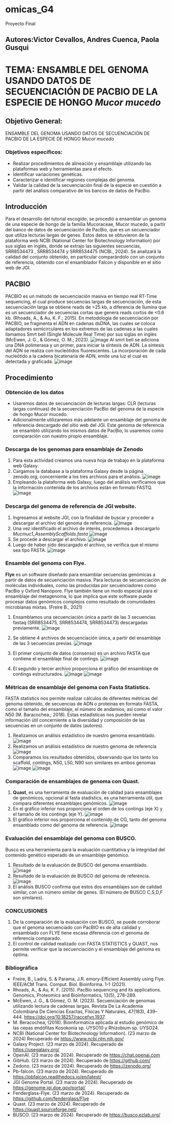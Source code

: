 # omicas_G4
Proyecto Final
## Autores:Victor Cevallos, Andres Cuenca, Paola Gusqui
# TEMA: ENSAMBLE DEL GENOMA USANDO DATOS DE SECUENCIACIÓN DE PACBIO DE LA ESPECIE DE HONGO *Mucor mucedo*
## Objetivo General:  
ENSAMBLE DEL GENOMA USANDO DATOS DE SECUENCIACIÓN DE PACBIO DE LA ESPECIE DE HONGO *Mucor mucedo*
### Objetivos específicos: 
*	Realizar procedimientos de alineación y ensamblaje utilizando las plataformas web y herramientas para el efecto.
*	Identificar variaciones genéticas.
*	Caracterizar e identificar regiones complejas del genoma.
* Validar la calidad de la secuenciación final de la especie en cuestión a partir del análisis comparativo de los bancos de datos de PacBio.

## Introducción 
Para el desarrollo del tutorial escogido, se procedió a ensamblar un genoma de una especie de hongo de la familia Mucoraceae, Mucor mucedo, a partir del banco de datos de secuenciación de PacBio, que es un secuenciador que utiliza lecturas largas de genes. Estos datos se obtuvieron de la plataforma web NCBI (National Center for Biotechnology Information) por sus siglas en inglés, donde se extrajo las siguientes secuencias, SRR8534473 , SRR8534474 y SRR8534475 (NCBI., 2024). Se analizará la calidad del conjunto obtenido, en particular comparándolo con un conjunto de referencia, obtenido con el ensamblador Falcon y disponible en el sitio web de JGI.


## PACBIO 
PACBIO es un método de secuenciación masiva en tiempo real RT-Time sequencing, el cual produce secuencias largas de secuenciación, de esta secuenciación larga se obtiene reads de >25 kb, a diferencia de Ilumina que es un secuenciador de secuencias cortas que genera reads cortos de <0.6 kb. (Rhoads, A., & Au, K. F.; 2015).
En metodología de secuenciación por PACBIO, se fragmenta el ADN en cadenas dsDNA, las cuales se coloca adaptadores semicirculares en los extremos de las cadenas a las cuales llamamos Smrt bell (Single Molecule Real Time) por sus siglas en inglés (McEwen, J. G., & Gómez, O. M.; 2023).
![image](https://github.com/Andreseins/omicas_G4/assets/163220753/ea786a6b-23c8-45b6-84bd-cf6a6fe470d3)
Al smrt bell se adiciona una DNA polimerasa y un primer, para iniciar la síntesis de ADN. La síntesis del ADN se realiza con nucleótidos fluorescentes. La incorporación de cada nucleótido a la cadena bicatenaria de ADN, emite una luz el cual es detectada y graficada. 
![image](https://github.com/Andreseins/omicas_G4/assets/163220753/c6a6e5c1-e341-4326-9bcb-2c326c90e78f)

## Procedimiento 
### Obtención de los datos
*	Usaremos datos de secuenciación de lecturas largas: CLR (lecturas largas continuas) de la secuenciación PacBio del genoma de la especie de hongo Mucor mucedo.
*	Adicionalmente utilizaremos más adelante un ensamblaje del genoma de referencia descargado del sitio web del JGI. Este genoma de referencia se ensambló utilizando los mismos datos de PacBio, lo usaremos como comparación con nuestro propio ensamblaje.
### Descarga de los genomas para ensamblaje de Zenodo
1. Para esta actividad creamos una nueva hoja de trabajo en la plataforma web Galaxy.
2. Cargamos la database a la plataforma Galaxy desde la página zenodo.org; concerniente a los tres archivos para el análisis. 
![image](https://github.com/Andreseins/omicas_G4/assets/163220753/dd1316cf-177c-4863-8c3f-5a4a3c07fe17)
3. Empleando la plataforma web Galaxy, luego del análisis verificamos que la información contenida de los archivos están en formato FASTQ.
![image](https://github.com/Andreseins/omicas_G4/assets/163220753/b7798411-7967-4e7b-8a4d-a658184c92af)

### Descarga del genoma de referencia de JGI website.
1. Ingresamos al website JGI, con la finalidad de buscar y proceder a descargar el archivo del genoma de referencia.
   ![image](https://github.com/Andreseins/omicas_G4/assets/163220753/b23c9437-e0e8-4afb-aeaa-23a6ac515283)
2. Una vez identificado el archivo de interés, procedemos a descargarlo *Mucmuc1_AssemblyScaffolds.fasta*
![image](https://github.com/Andreseins/omicas_G4/assets/163220753/8676cf2b-cdac-4689-a363-1747894269ca)
3. Se procede a descargar el archivo.
![image](https://github.com/Andreseins/omicas_G4/assets/163220753/7584d75f-5281-460a-83b5-caa3a836e0a9)
4. Luego de haber sido descargado el archivo, se verifica que el mismo sea tipo FASTA.
![image](https://github.com/Andreseins/omicas_G4/assets/163220753/14128776-4ec4-498d-bdba-9cb524742a5d)

### Ensamble del genoma con Flye.
**Flye**  es un software diseñado para ensamblar secuencias genómicas a partir de datos de secuenciación masiva. Para lecturas de secuenciación de moléculas individuales, como las producidas por secuenciadores como PacBio y Oxford Nanopore. Flye también tiene un modo especial para el ensamblaje del metagenoma, lo que implica que este software puede procesar datos genómicos complejos como resultado de comunidades microbianas mixtas. (Freire B., 2021)
1. Ensamblamos una secuenciación única a partir de las 3 secuencias fastaq (SRR8534475, SRR8534474, SRR8534473) descargadas previamente.
![image](https://github.com/Andreseins/omicas_G4/assets/163220753/2c6764b6-b60b-46f3-b752-13d319da05fe)

3. Se obtiene 4 archivos de secuenciación única, a partir del ensamblaje de las 3 secuencias previas.
![image](https://github.com/Andreseins/omicas_G4/assets/163220753/15ffe01b-124a-4137-9a35-25fa7a3d6798)

4. El primer conjunto de datos (consenso) es un archivo FASTA que contiene el ensamblaje final de contings.
![image](https://github.com/Andreseins/omicas_G4/assets/163220753/5a4932f3-a2cf-4bdd-bda9-14f046ead2b9)

5. El segundo y tercer archivo proporciona el gráfico del ensamblaje de contings estructurados.
![image](https://github.com/Andreseins/omicas_G4/assets/163220753/12b392db-781b-49cd-9a4d-a7f17291fbc0)
![image](https://github.com/Andreseins/omicas_G4/assets/163220753/08360f08-e088-4015-ad16-52cd8e46158c)

### Métricas de ensamblaje del genoma con Fasta Statistics.
FASTA statistics nos permite realizar cálculos de diferentes métricas del genoma obtenido, de secuencias de ADN o proteínas en formato FASTA, como el tamaño del ensamblaje, el número de andamios, así como el valor N50 (M. Baracochea.; 2018). Estas estadísticas nos pueden revelar información útil concerniente a la diversidad y composición de las secuencias en un conjunto de datos (autores).
1. Realizamos un análisis estadístico de nuestro genoma ensamblado.
![image](https://github.com/Andreseins/omicas_G4/assets/163220753/5c3f4cd9-c39a-4fa3-ba20-f3f749265543)
2. Realizamos un análisis estadístico de nuestro genoma de referencia
![image](https://github.com/Andreseins/omicas_G4/assets/163220753/5c3f4cd9-c39a-4fa3-ba20-f3f749265543)
3. Comparamos los resultados obtenidos, observando que los tanto los scaffold, contings, N50, L50, N90 son similares en ambos genomas
![image](https://github.com/Andreseins/omicas_G4/assets/163220753/c8d8447b-0332-4f14-94d5-0521b5f593ab)
![image](https://github.com/Andreseins/omicas_G4/assets/163220753/85a5e09a-dc9b-4e61-871d-5a4091dd48a7)

### Comparación de ensamblajes de genoma con Quast.
1.	**Quast**, es una herramienta de evaluación de calidad para ensamblajes de genómicos, opcional al fasta stadistics, es una herramienta útil, que compara diferentes ensamblajes genómicos.
![image](https://github.com/Andreseins/omicas_G4/assets/163220753/3c75d338-e1c0-41a3-bb6e-ce5fc9f5b33d)
2.	En el gráfico inferior nos proporciona el orden de los contings (eje X) y el tamaño de los contings (eje Y).
![image](https://github.com/Andreseins/omicas_G4/assets/163220753/0fd03d77-2267-4a50-b571-0cd771b5dddb)
3.	El gráfico inferior nos proporciona el contenido de CG, tanto del genoma ensamblado como del genoma de referencia.
![image](https://github.com/Andreseins/omicas_G4/assets/163220753/a5a2c11f-f820-4384-bca3-91dd0e1b0297)

### Evaluación del ensamblaje del genoma con BUSCO.
Busco es una herramienta para la evaluación cuantitativa y la integridad del contenido genético esperado de un ensamblaje genómico.
1.	Resultado de la evaluación de BUSCO del genoma ensamblado.
![image](https://github.com/Andreseins/omicas_G4/assets/163220753/41e78cfb-d487-416b-82bf-e8d6b60611c8)
2.	Resultado de la evaluación de BUSCO del genoma de referencia.
![image](https://github.com/Andreseins/omicas_G4/assets/163220753/c8ee95f3-2c7f-43dd-8abd-ccc00ca9b3fc)
3.	El análisis BUSCO confirma que estos dos ensamblajes son de calidad similar, con un número similar de genes. (El número de BUSCO C,S,D,F son similares).
### CONCLUSIONES 
1.	De la comparación de la evaluación con BUSCO, se puede corroborar que el genoma secuenciado con PacBIO es de alta calidad y ensamblado con FLYE tiene escasa diferencia con el genoma de referencia comparado.  
2.	El control de calidad realizado con FASTA STATISTICS y QUAST, nos permite verificar que la secuenciación y el ensamblaje del genoma es óptima.

### **Bibliográfica** 
* Freire, B., Ladra, S. & Parama, J.R. emory-Efficient Assembly using Flye. 
IEEE/ACM Trans. Comput. Biol. Bioinforma. 1-1 (2021).
* Rhoads, A., & Au, K. F. (2015). PacBio sequencing and its 
applications. Genomics, Proteomics and Bioinformatics, 13(5), 278-289.
* McEwen, J. G., & Gómez, O. M. (2023). Secuenciación de genomas 
utilizando lectura de cadenas largas. Revista De La Academia Colombiana De Ciencias Exactas, Físicas Y Naturales, 47(183), 439–444. https://doi.org/10.18257/raccefyn.1937.
* M. Beracochea, (2018). Bioinformática aplicada al estudio genómico de las 
cepas endófitas Kosokonia sp. UYSO10 y Rhizobium sp. UYSO24.
* NCBI (National Center for Biotechnology Information). (23 marzo de 2024) Recuperado de https://www.ncbi.nlm.nih.gov/ 
* Galaxy Project. (23 marzo de 2024). Recuperado de https://usegalaxy.org/
* OpenAI. (23 marzo de 2024). Recuperado de https://chat.openai.com 
* GibHub. (23 marzo de 2024). Recuperado de https://github.com/ 
* Zedono. (23 marzo de 2024). Recuperado de https://zenodo.org/ 
* Pb-falcon. (23 marzo de 2024). Recuperado de https://pbfalcon.readthedocs.io/en/latest/
* JGI Genome Portal. (23 marzo de 2024). Recuperado de https://genome.jgi.doe.gov/portal/
* Fenderglass-Flye. (23 marzo de 2024). Recuperado de https://github.com/fenderglass/Flye 
* Quast. (23 marzo de 2024). Recuperado de https://quast.sourceforge.net/ 
* BUSCO. (23 marzo de 2024). Recuperado de https://busco.ezlab.org/

